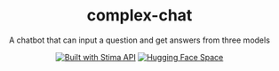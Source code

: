 <div align="center">

# complex-chat

A chatbot that can input a question and get answers from three models

[![Built with Stima API](https://img.shields.io/badge/Built%20with-Stima%20API-blueviolet?logo=robot)](https://api.stima.tech)
[![Hugging Face Space](https://img.shields.io/badge/Space-%20demo-yellow?logo=huggingface)](https://huggingface.co/spaces/ELECAR00/complex-chat-demo)

</div>
